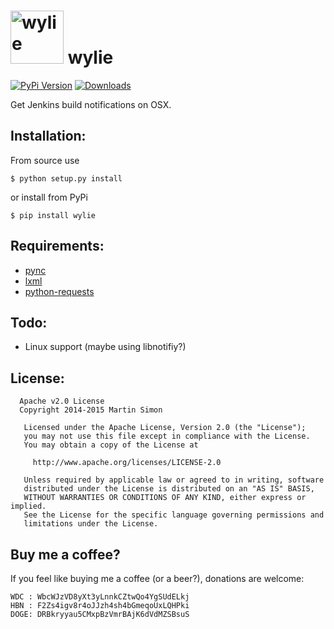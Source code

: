 <h1><img src="https://raw.githubusercontent.com/c0ding/wylie/master/doc/wylie.png" height=85 alt="wylie" title="wylie"> wylie</h1>

[![PyPi Version](http://img.shields.io/pypi/v/wylie.svg)](https://pypi.python.org/pypi/wylie/)   [![Downloads](http://img.shields.io/pypi/dm/wylie.svg)](https://pypi.python.org/pypi/wylie/)

Get Jenkins build notifications on OSX.

## Installation:

From source use

    $ python setup.py install

or install from PyPi

    $ pip install wylie

## Requirements:

   * [pync](https://pypi.python.org/pypi/pync)
   * [lxml](https://pypi.python.org/pypi/lxml)
   * [python-requests](https://pypi.python.org/pypi/requests)

## Todo:

   * Linux support (maybe using libnotifiy?)
   
## License:

```
  Apache v2.0 License
  Copyright 2014-2015 Martin Simon

   Licensed under the Apache License, Version 2.0 (the "License");
   you may not use this file except in compliance with the License.
   You may obtain a copy of the License at

     http://www.apache.org/licenses/LICENSE-2.0

   Unless required by applicable law or agreed to in writing, software
   distributed under the License is distributed on an "AS IS" BASIS,
   WITHOUT WARRANTIES OR CONDITIONS OF ANY KIND, either express or implied.
   See the License for the specific language governing permissions and
   limitations under the License.

```

## Buy me a coffee?

If you feel like buying me a coffee (or a beer?), donations are welcome:

```
WDC : WbcWJzVD8yXt3yLnnkCZtwQo4YgSUdELkj
HBN : F2Zs4igv8r4oJJzh4sh4bGmeqoUxLQHPki
DOGE: DRBkryyau5CMxpBzVmrBAjK6dVdMZSBsuS
```

